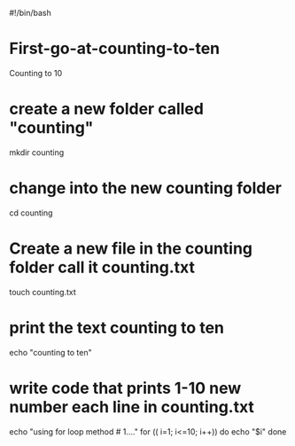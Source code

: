 #!/bin/bash

# First-go-at-counting-to-ten
Counting to 10
#
# create a new folder called "counting"
mkdir counting
# change into the new counting folder
cd counting
# Create a new file in the counting folder call it counting.txt
touch counting.txt
# print the text counting to ten
echo "counting to ten" 
# write code that prints 1-10 new number each line in counting.txt 
echo "using for loop method # 1...."
for (( i=1; i<=10; i++))
do 
 echo "$i"
done 
